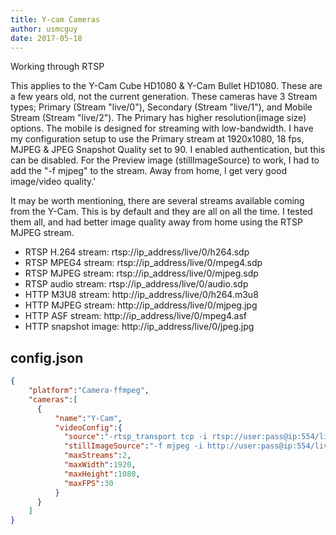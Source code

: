 ```yaml
---
title: Y-cam Cameras
author: usmcguy
date: 2017-05-18
---
```

Working through RTSP

This applies to the Y-Cam Cube HD1080 & Y-Cam Bullet HD1080. These are a few years old, not the current generation.  These cameras have 3 Stream types; Primary (Stream "live/0"), Secondary (Stream "live/1"), and Mobile Stream (Stream "live/2"). The Primary has higher resolution(image size) options. The mobile is designed for streaming with low-bandwidth. I have my configuration setup to use the Primary stream at 1920x1080, 18 fps, MJPEG & JPEG Snapshot Quality set to 90. I enabled authentication, but this can be disabled. For the Preview image (stillImageSource) to work, I had to add the "-f mjpeg" to the stream. Away from home, I get very good image/video quality.'

It may be worth mentioning, there are several streams available coming from the Y-Cam. This is by default and they are all on all the time. I tested them all, and had better image quality away from home using the RTSP MJPEG stream.

+ RTSP H.264 stream:	rtsp://ip_address/live/0/h264.sdp
+ RTSP MPEG4 stream:	rtsp://ip_address/live/0/mpeg4.sdp
+ RTSP MJPEG stream:	rtsp://ip_address/live/0/mjpeg.sdp
+ RTSP audio stream:	rtsp://ip_address/live/0/audio.sdp
+ HTTP M3U8 stream:	http://ip_address/live/0/h264.m3u8
+ HTTP MJPEG stream:	http://ip_address/live/0/mjpeg.jpg
+ HTTP ASF stream:	http://ip_address/live/0/mpeg4.asf
+ HTTP snapshot image:	http://ip_address/live/0/jpeg.jpg

## config.json

```json
{
    "platform":"Camera-ffmpeg",
    "cameras":[
      {
          "name":"Y-Cam",
          "videoConfig":{
            "source":"-rtsp_transport tcp -i rtsp://user:pass@ip:554/live/0/mjpeg.sdp",
            "stillImageSource":"-f mjpeg -i http://user:pass@ip:554/live/0/mjpeg.jpg",
            "maxStreams":2,
            "maxWidth":1920,
            "maxHeight":1080,
            "maxFPS":30
          }
      }
    ]
}
```

